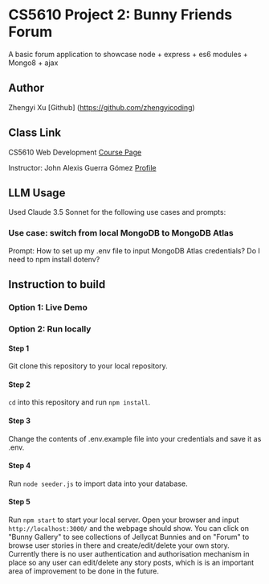 # CS5610 Project 2: Bunny Friends Forum

A basic forum application to showcase node + express + es6 modules + Mongo8 + ajax

## Author

Zhengyi Xu
[Github] (https://github.com/zhengyicoding)

## Class Link

CS5610 Web Development [Course Page](https://johnguerra.co/classes/webDevelopment_spring_2025/)

Instructor: John Alexis Guerra Gómez [Profile](https://johnguerra.co/)

## LLM Usage

Used Claude 3.5 Sonnet for the following use cases and prompts:

### Use case: switch from local MongoDB to MongoDB Atlas

Prompt: How to set up my .env file to input MongoDB Atlas credentials? Do I need to npm install dotenv?

## Instruction to build

### Option 1: Live Demo

### Option 2: Run locally

#### Step 1

Git clone this repository to your local repository.

#### Step 2

`cd` into this repository and run `npm install`.

#### Step 3

Change the contents of .env.example file into your credentials and save it as .env.

#### Step 4

Run `node seeder.js` to import data into your database.

#### Step 5

Run `npm start` to start your local server. Open your browser and input `http://localhost:3000/` and the webpage should show. You can click on "Bunny Gallery" to see collections of Jellycat Bunnies and on "Forum" to browse user stories in there and create/edit/delete your own story. Currently there is no user authentication and authorisation mechanism in place so any user can edit/delete any story posts, which is is an important area of improvement to be done in the future.
